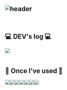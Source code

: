 <div align="left">
  
![header](https://capsule-render.vercel.app/api?type=waving&color=timeGradient&text=Welcome👋&animation=twinkling&fontSize=35&fontAlignY=40&fontAlign=70&height=250)
---
<br>


## 💻 DEV's log 💻
<div style="display:flex; flex-direction:row;">
    <a href="https://easyhomputer.tistory.com">
        <a href="https://velog.io/@kimbab_1004/posts"><img src="https://img.shields.io/badge/Velog-20c997?style=for-the-badge&logo=Velog&logoColor=white"> 
    </a>
</div><br>
    
## 🔨 Once I've used 🔨
<div style="display:flex; flex-direction:row;">
    <img src="https://img.shields.io/badge/Andoid Studio-3DDC84?style=flat-square&logo=android studio&logoColor=white">
    <img src="https://img.shields.io/badge/python-3776AB?style=flat-square&logo=python&logoColor=white">
    <img src="https://img.shields.io/badge/Unreal Engine-0E1128?style=flat-square&logo=Unreal Engine&logoColor=white">
    <img src="https://img.shields.io/badge/Visual Studio-5C2D91?style=flat-square&logo=Visual Studio&logoColor=white">
    <img src="https://img.shields.io/badge/Visual Studio Code-007ACC?style=flat-square&logo=Visual Studio Code&logoColor=white">
  <br>
    <img src="https://img.shields.io/badge/Anaconda-44A833?style=flat-square&logo=Anaconda&logoColor=white">
  <img src="https://img.shields.io/badge/MongoDB-47A248?style=flat-square&logo=MongoDB&logoColor=white">
</div><br>
</div>
